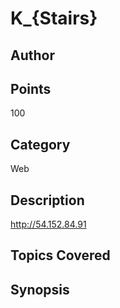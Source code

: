 
# K_{Stairs}

## Author

## Points
100
## Category
Web
## Description
http://54.152.84.91
## Topics Covered

## Synopsis

